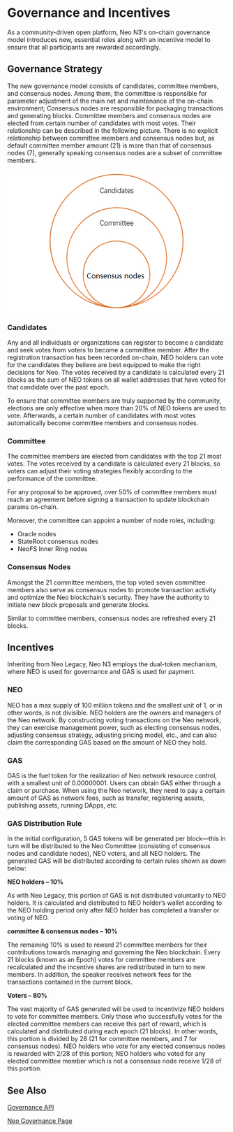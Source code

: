 # Governance and Incentives

As a community-driven open platform, Neo N3's on-chain governance model introduces new, essential roles along with an incentive model to ensure that all participants are rewarded accordingly. 

## Governance Strategy

The new governance model consists of candidates, committee members, and consensus nodes. Among them, the committee is responsible for parameter adjustment of the main net and maintenance of the on-chain environment; Consensus nodes are responsible for packaging transactions and generating blocks. Committee members and consensus nodes are elected from certain number of candidates with most votes. Their relationship can be described in the following picture. There is no explicit relationship between committee members and consensus nodes but, as default committee member amount (21) is more than that of consensus nodes (7), generally speaking consensus nodes are a subset of committee members.

![](images/candidateRelationship.png)



### Candidates

Any and all individuals or organizations can register to become a candidate and seek votes from voters to become a committee member. After the registration transaction has been recorded on-chain, NEO holders can vote for the candidates they believe are best equipped to make the right decisions for Neo. The votes received by a candidate is calculated every 21 blocks as the sum of NEO tokens on all wallet addresses that have voted for that candidate over the past epoch. 

To ensure that committee members are truly supported by the community, elections are only effective when more than 20% of NEO tokens are used to vote. Afterwards, a certain number of candidates with most votes automatically become committee members and consensus nodes.

### Committee

The committee members are elected from candidates with the top 21 most votes. The votes received by a candidate is calculated every 21 blocks, so voters can adjust their voting strategies flexibly according to the performance of the committee.

For any proposal to be approved, over 50% of committee members must reach an agreement before signing a transaction to update blockchain params on-chain.  

Moreover, the committee can appoint a number of node roles, including:

- Oracle nodes
- StateRoot consensus nodes
- NeoFS Inner Ring nodes

### Consensus Nodes 

Amongst the 21 committee members, the top voted seven committee members also serve as consensus nodes to promote transaction activity and optimize the Neo blockchain’s security. They have the authority to initiate new block proposals and generate blocks. 

Similar to committee members, consensus nodes are refreshed every 21 blocks.

## Incentives

Inheriting from Neo Legacy, Neo N3 employs the dual-token mechanism, where NEO is used for governance and GAS is used for payment.

### NEO

NEO has a max supply of 100 million tokens and the smallest unit of 1, or in other words, is not divisible. NEO holders are the owners and managers of the Neo network. By constructing voting transactions on the Neo network, they can exercise management power, such as electing consensus nodes, adjusting consensus strategy, adjusting pricing model, etc., and can also claim the corresponding GAS based on the amount of NEO they hold.

### GAS

GAS is the fuel token for the realization of Neo network resource control, with a smallest unit of 0.00000001. Users can obtain GAS either through a claim or purchase. When using the Neo network, they need to pay a certain amount of GAS as network fees, such as transfer, registering assets, publishing assets, running DApps, etc.

### GAS Distribution Rule  

In the initial configuration, 5 GAS tokens will be generated per block—this in turn will be distributed to the Neo Committee (consisting of consensus nodes and candidate nodes), NEO voters, and all NEO holders. The generated GAS will be distributed according to certain rules shown as down below:

**NEO holders – 10%**

As with Neo Legacy, this portion of GAS is not distributed voluntarily to NEO holders. It is calculated and distributed to NEO holder’s wallet according to the NEO holding period only after NEO holder has completed a transfer or voting of NEO. 

**committee & consensus nodes – 10%** 

The remaining 10% is used to reward 21 committee members for their contributions towards managing and governing the Neo blockchain. Every 21 blocks (known as an Epoch) votes for committee members are recalculated and the incentive shares are redistributed in turn to new members. In addition, the speaker receives network fees for the transactions contained in the current block.

**Voters – 80%**

The vast majority of GAS generated will be used to incentivize NEO holders to vote for committee members. Only those who successfully votes for the elected committee members can receive this part of reward, which is calculated and distributed during each epoch (21 blocks). In other words, this portion is divided by 28 (21 for committee members, and 7 for consensus nodes). NEO holders who vote for any elected consensus nodes is rewarded with 2/28 of this portion; NEO holders who voted for any elected committee member which is not a consensus node receive 1/28 of this portion.

## See Also

[Governance API](../reference/governance_api.md)

[Neo Governance Page](https://neo.org/gov)


